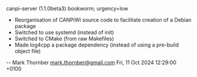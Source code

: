 canpi-server (1.1.0beta3) bookworm; urgency=low
  * Reorganisation of CANPiWi source code to facilitate creation of a Debian package
  * Switched to use systemd (instead of init)
  * Switched to CMake (from raw Makefiles)
  * Made log4cpp a package dependency (instead of using a pre-build object file)

-- Mark Thornber <mark.thornber@gmail.com> Fri, 11 Oct 2024 12:29:00 +0100
